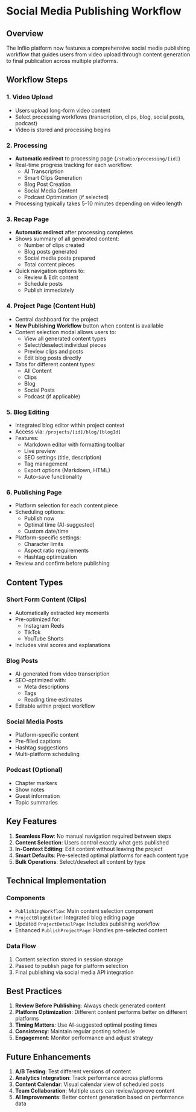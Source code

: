 # Social Media Publishing Workflow

## Overview

The Inflio platform now features a comprehensive social media publishing workflow that guides users from video upload through content generation to final publication across multiple platforms.

## Workflow Steps

### 1. Video Upload
- Users upload long-form video content
- Select processing workflows (transcription, clips, blog, social posts, podcast)
- Video is stored and processing begins

### 2. Processing
- **Automatic redirect** to processing page (`/studio/processing/[id]`)
- Real-time progress tracking for each workflow:
  - AI Transcription
  - Smart Clips Generation
  - Blog Post Creation
  - Social Media Content
  - Podcast Optimization (if selected)
- Processing typically takes 5-10 minutes depending on video length

### 3. Recap Page
- **Automatic redirect** after processing completes
- Shows summary of all generated content:
  - Number of clips created
  - Blog posts generated
  - Social media posts prepared
  - Total content pieces
- Quick navigation options to:
  - Review & Edit content
  - Schedule posts
  - Publish immediately

### 4. Project Page (Content Hub)
- Central dashboard for the project
- **New Publishing Workflow** button when content is available
- Content selection modal allows users to:
  - View all generated content types
  - Select/deselect individual pieces
  - Preview clips and posts
  - Edit blog posts directly
- Tabs for different content types:
  - All Content
  - Clips
  - Blog
  - Social Posts
  - Podcast (if applicable)

### 5. Blog Editing
- Integrated blog editor within project context
- Access via: `/projects/[id]/blog/[blogId]`
- Features:
  - Markdown editor with formatting toolbar
  - Live preview
  - SEO settings (title, description)
  - Tag management
  - Export options (Markdown, HTML)
  - Auto-save functionality

### 6. Publishing Page
- Platform selection for each content piece
- Scheduling options:
  - Publish now
  - Optimal time (AI-suggested)
  - Custom date/time
- Platform-specific settings:
  - Character limits
  - Aspect ratio requirements
  - Hashtag optimization
- Review and confirm before publishing

## Content Types

### Short Form Content (Clips)
- Automatically extracted key moments
- Pre-optimized for:
  - Instagram Reels
  - TikTok
  - YouTube Shorts
- Includes viral scores and explanations

### Blog Posts
- AI-generated from video transcription
- SEO-optimized with:
  - Meta descriptions
  - Tags
  - Reading time estimates
- Editable within project workflow

### Social Media Posts
- Platform-specific content
- Pre-filled captions
- Hashtag suggestions
- Multi-platform scheduling

### Podcast (Optional)
- Chapter markers
- Show notes
- Guest information
- Topic summaries

## Key Features

1. **Seamless Flow**: No manual navigation required between steps
2. **Content Selection**: Users control exactly what gets published
3. **In-Context Editing**: Edit content without leaving the project
4. **Smart Defaults**: Pre-selected optimal platforms for each content type
5. **Bulk Operations**: Select/deselect all content by type

## Technical Implementation

### Components
- `PublishingWorkflow`: Main content selection component
- `ProjectBlogEditor`: Integrated blog editing page
- Updated `ProjectDetailPage`: Includes publishing workflow
- Enhanced `PublishProjectPage`: Handles pre-selected content

### Data Flow
1. Content selection stored in session storage
2. Passed to publish page for platform selection
3. Final publishing via social media API integration

## Best Practices

1. **Review Before Publishing**: Always check generated content
2. **Platform Optimization**: Different content performs better on different platforms
3. **Timing Matters**: Use AI-suggested optimal posting times
4. **Consistency**: Maintain regular posting schedule
5. **Engagement**: Monitor performance and adjust strategy

## Future Enhancements

1. **A/B Testing**: Test different versions of content
2. **Analytics Integration**: Track performance across platforms
3. **Content Calendar**: Visual calendar view of scheduled posts
4. **Team Collaboration**: Multiple users can review/approve content
5. **AI Improvements**: Better content generation based on performance data 